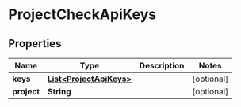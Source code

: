 
# ProjectCheckApiKeys

## Properties
Name | Type | Description | Notes
------------ | ------------- | ------------- | -------------
**keys** | [**List&lt;ProjectApiKeys&gt;**](ProjectApiKeys.md) |  |  [optional]
**project** | **String** |  |  [optional]



